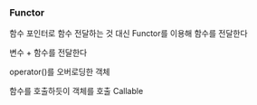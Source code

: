 ### Functor

함수 포인터로 함수 전달하는 것 대신 Functor를 이용해 함수를 전달한다 

변수 + 함수를 전달한다 

operator()를 오버로딩한 객체

함수를 호출하듯이 객체를 호출 Callable
